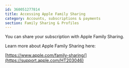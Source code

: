 ```yaml
---
id: 360051277814
title: Accessing Apple Family Sharing
category: Accounts, subscriptions & payments
section: Family Sharing & Profiles
---
```

You can share your subscription with Apple Family Sharing.

Learn more about Apple Family Sharing here:

[https://www.apple.com/family-sharing/](https://support.apple.com/HT203046)